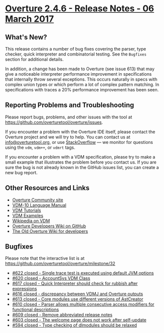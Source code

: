 
# [Overture 2.4.6 - Release Notes - 06 March 2017](https://github.com/overturetool/overture/milestone/32)



## What's New?

This release contains a number of bug fixes covering the parser, type checker, quick interpreter and combinatorial testing. See the `Bugfixes` section for additional details.

In addition, a change has been made to Overture (see issue 613) that may give a noticeable interpreter performance improvement in specifications that internally throw several exceptions. This occurs naturally in specs with complex union types or which perform a lot of complex pattern matching. In specifications with traces a 20% performance improvement has been seen.

## Reporting Problems and Troubleshooting

Please report bugs, problems, and other issues with the tool at <https://github.com/overturetool/overture/issues>.

If you encounter a problem with the Overture IDE itself, please contact the Overture project and we will try to help.  You can contact us at info@overturetool.org, or use [StackOverflow](http://stackoverflow.com/questions/tagged/vdm%2b%2b) — we monitor for questions using the `vdm`, `vdm++`, or `vdmrt` tags.

If you encounter a problem with a VDM specification, please try to make a small example that illustrates the problem before you contact us.  If you are sure the bug is not already known in the GitHub issues list, you can create a new bug report.


## Other Resources and Links

* [Overture Community site](http://www.overturetool.org)
* [VDM-10 Language Manual](http://raw.github.com/overturetool/documentation/master/documentation/VDM10LangMan/VDM10_lang_man.pdf)
* [VDM Tutorials](http://overturetool.org/documentation/tutorials.html)
* [VDM Examples](http://overturetool.org/download/examples/)
* [Wikipedia on VDM](http://en.wikipedia.org/wiki/Vienna_Development_Method)
* [Overture Developers Wiki on GitHub](https://github.com/overturetool/overture/wiki/)
* [The Old Overture Wiki for developers](http://wiki.overturetool.org)


## Bugfixes

Please note that the interactive list is at <https://github.com/overturetool/overture/milestone/32>
* [#622 closed - Single trace test is executed using default JVM options](https://github.com/overturetool/overture/issues/622)
* [#620 closed - AccountSys VDM Class](https://github.com/overturetool/overture/issues/620)
* [#617 closed - Quick Interpreter should check for rubbish after expressions](https://github.com/overturetool/overture/issues/617)
* [#616 closed - discrepancy between VDMJ and Overture outputs](https://github.com/overturetool/overture/issues/616)
* [#613 closed - Core modules use different versions of AstCreator](https://github.com/overturetool/overture/issues/613)
* [#610 closed - Parser allows multiple consecutive access modifiers for functional descriptions](https://github.com/overturetool/overture/issues/610)
* [#609 closed - Remove abbreviated release notes](https://github.com/overturetool/overture/issues/609)
* [#603 closed - The welcome page does not work after self-update](https://github.com/overturetool/overture/issues/603)
* [#594 closed - Type checking of dlmodules should be relaxed](https://github.com/overturetool/overture/issues/594)
